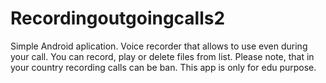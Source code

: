 # Recordingoutgoingcalls2
Simple Android aplication. Voice recorder that allows to use even during your call. You can record, play or delete files from list. Please note, that in your country recording calls can be ban. This app is only for edu purpose.

